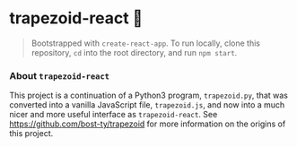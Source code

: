 # trapezoid-react 🍟

>Bootstrapped with `create-react-app`. To run locally, clone this repository, `cd` into the root directory, and run `npm start`.

### About `trapezoid-react`

This project is a continuation of a Python3 program, `trapezoid.py`, that was converted into a vanilla JavaScript file, `trapezoid.js`, and now into a much nicer and more useful interface as `trapezoid-react`. See <https://github.com/bost-ty/trapezoid> for more information on the origins of this project.

